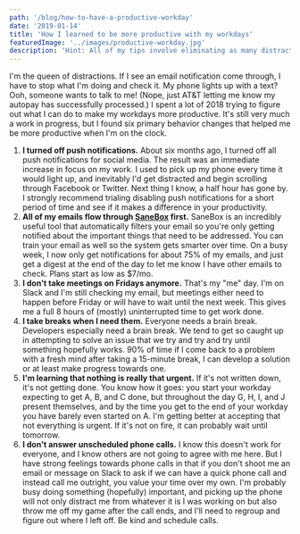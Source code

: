 ```yaml
---
path: '/blog/how-to-have-a-productive-workday'
date: '2019-01-14'
title: 'How I learned to be more productive with my workdays'
featuredImage: '../images/productive-workday.jpg'
description: 'Hint: All of my tips involve eliminating as many distractions as possible'
---
```


I'm the queen of distractions. If I see an email notification come through, I have to stop what I'm doing and check it. My phone lights up with a text? Ooh, someone wants to talk to me! (Nope, just AT&T letting me know my autopay has successfully processed.) I spent a lot of 2018 trying to figure out what I can do to make my workdays more productive. It's still very much a work in progress, but I found six primary behavior changes that helped me be more productive when I'm on the clock.

1. **I turned off push notifications.** About six months ago, I turned off all push notifications for social media. The result was an immediate increase in focus on my work. I used to pick up my phone every time it would light up, and inevitably I'd get distracted and begin scrolling through Facebook or Twitter. Next thing I know, a half hour has gone by. I strongly recommend trialing disabling push notifications for a short period of time and see if it makes a difference in your productivity.
2. **All of my emails flow through [SaneBox](https://sanebox.com/t/kafrkgkcwf) first.** SaneBox is an incredibly useful tool that automatically filters your email so you're only getting notified about the important things that need to be addressed. You can train your email as well so the system gets smarter over time. On a busy week, I now only get notifications for about 75% of my emails, and just get a digest at the end of the day to let me know I have other emails to check. Plans start as low as \$7/mo.
3. **I don't take meetings on Fridays anymore.** That's my "me" day. I'm on Slack and I'm still checking my email, but meetings either need to happen before Friday or will have to wait until the next week. This gives me a full 8 hours of (mostly) uninterrupted time to get work done.
4. **I take breaks when I need them.** Everyone needs a brain break. Developers especially need a brain break. We tend to get so caught up in attempting to solve an issue that we try and try and try until something hopefully works. 90% of time if I come back to a problem with a fresh mind after taking a 15-minute break, I can develop a solution or at least make progress towards one.
5. **I'm learning that nothing is really that urgent.** If it's not written down, it's not getting done. You know how it goes: you start your workday expecting to get A, B, and C done, but throughout the day G, H, I, and J present themselves, and by the time you get to the end of your workday you have barely even started on A. I'm getting better at accepting that not everything is urgent. If it's not on fire, it can probably wait until tomorrow.
6. **I don't answer unscheduled phone calls.** I know this doesn't work for everyone, and I know others are not going to agree with me here. But I have strong feelings towards phone calls in that if you don't shoot me an email or message on Slack to ask if we can have a quick phone call and instead call me outright, you value your time over my own. I'm probably busy doing something (hopefully) important, and picking up the phone will not only distract me from whatever it is I was working on but also throw me off my game after the call ends, and I'll need to regroup and figure out where I left off. Be kind and schedule calls.

